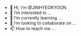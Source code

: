 - 👋 Hi, I’m @JINHYEOKYOON
- 👀 I’m interested in ...
- 🌱 I’m currently learning ...
- 💞️ I’m looking to collaborate on ...
- 📫 How to reach me ...

<!---
JINHYEOKYOON/JINHYEOKYOON is a ✨ special ✨ repository because its `README.md` (this file) appears on your GitHub profile.
You can click the Preview link to take a look at your changes.
--->
